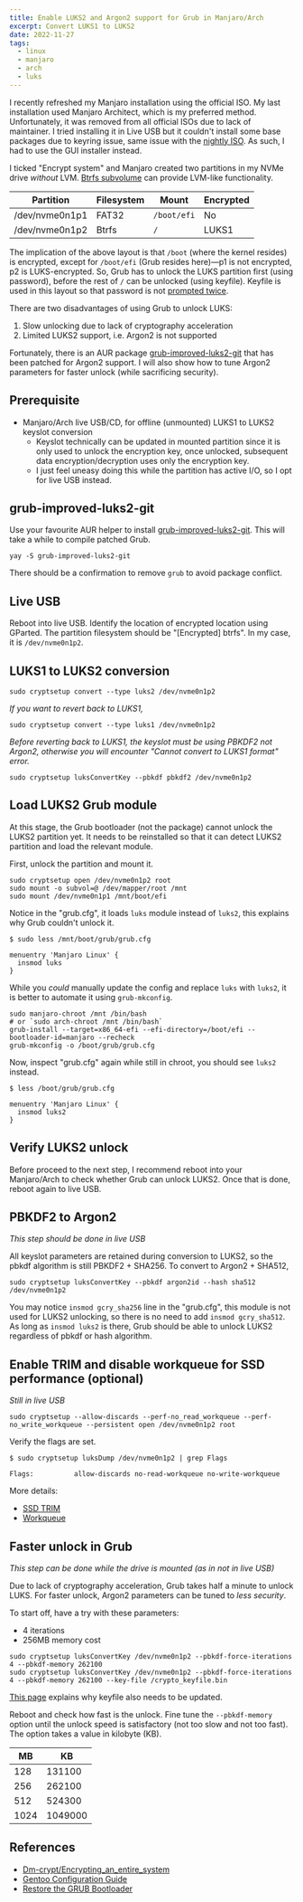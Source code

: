 ```yaml
---
title: Enable LUKS2 and Argon2 support for Grub in Manjaro/Arch
excerpt: Convert LUKS1 to LUKS2
date: 2022-11-27
tags:
  - linux
  - manjaro
  - arch
  - luks
---
```


I recently refreshed my Manjaro installation using the official ISO. My last installation used Manjaro Architect, which is my preferred method. Unfortunately, it was removed from all official ISOs due to lack of maintainer. I tried installing it in Live USB but it couldn't install some base packages due to keyring issue, same issue with the [nightly ISO](https://github.com/manjaro-architect/download/releases). As such, I had to use the GUI installer instead.

I ticked "Encrypt system" and Manjaro created two partitions in my NVMe drive _without_ LVM. [Btrfs subvolume](https://wiki.archlinux.org/title/btrfs#Subvolumes) can provide LVM-like functionality.

| Partition      | Filesystem | Mount       | Encrypted |
| -------------- | ---------- | ----------- | --------- |
| /dev/nvme0n1p1 | FAT32      | `/boot/efi` | No        |
| /dev/nvme0n1p2 | Btrfs      | `/`         | LUKS1     |

The implication of the above layout is that `/boot` (where the kernel resides) is encrypted, except for `/boot/efi` (Grub resides here)—p1 is not encrypted, p2 is LUKS-encrypted. So, Grub has to unlock the LUKS partition first (using password), before the rest of `/` can be unlocked (using keyfile). Keyfile is used in this layout so that password is not [prompted twice](https://leo3418.github.io/collections/gentoo-config-luks2-grub-systemd/auto-unlock.html).

There are two disadvantages of using Grub to unlock LUKS:

1. Slow unlocking due to lack of cryptography acceleration
2. Limited LUKS2 support, i.e. Argon2 is not supported

Fortunately, there is an AUR package [grub-improved-luks2-git](https://aur.archlinux.org/packages/grub-improved-luks2-git) that has been patched for Argon2 support. I will also show how to tune Argon2 parameters for faster unlock (while sacrificing security).

## Prerequisite

- Manjaro/Arch live USB/CD, for offline (unmounted) LUKS1 to LUKS2 keyslot conversion
  - Keyslot technically can be updated in mounted partition since it is only used to unlock the encryption key, once unlocked, subsequent data encryption/decryption uses only the encryption key.
  - I just feel uneasy doing this while the partition has active I/O, so I opt for live USB instead.

## grub-improved-luks2-git

Use your favourite AUR helper to install [grub-improved-luks2-git](https://aur.archlinux.org/packages/grub-improved-luks2-git). This will take a while to compile patched Grub.

```
yay -S grub-improved-luks2-git
```

There should be a confirmation to remove `grub` to avoid package conflict.

## Live USB

Reboot into live USB. Identify the location of encrypted location using GParted. The partition filesystem should be "[Encrypted] btrfs". In my case, it is `/dev/nvme0n1p2`.

## LUKS1 to LUKS2 conversion

```
sudo cryptsetup convert --type luks2 /dev/nvme0n1p2
```

_If you want to revert back to LUKS1,_

```
sudo cryptsetup convert --type luks1 /dev/nvme0n1p2
```

_Before reverting back to LUKS1, the keyslot must be using PBKDF2 not Argon2, otherwise you will encounter "Cannot convert to LUKS1 format" error._

```
sudo cryptsetup luksConvertKey --pbkdf pbkdf2 /dev/nvme0n1p2
```

## Load LUKS2 Grub module

At this stage, the Grub bootloader (not the package) cannot unlock the LUKS2 partition yet. It needs to be reinstalled so that it can detect LUKS2 partition and load the relevant module.

First, unlock the partition and mount it.

```
sudo cryptsetup open /dev/nvme0n1p2 root
sudo mount -o subvol=@ /dev/mapper/root /mnt
sudo mount /dev/nvme0n1p1 /mnt/boot/efi
```

Notice in the "grub.cfg", it loads `luks` module instead of `luks2`, this explains why Grub couldn't unlock it.

```
$ sudo less /mnt/boot/grub/grub.cfg

menuentry 'Manjaro Linux' {
  insmod luks
}
```

While you _could_ manually update the config and replace `luks` with `luks2`, it is better to automate it using `grub-mkconfig`.

```
sudo manjaro-chroot /mnt /bin/bash
# or `sudo arch-chroot /mnt /bin/bash`
grub-install --target=x86_64-efi --efi-directory=/boot/efi --bootloader-id=manjaro --recheck
grub-mkconfig -o /boot/grub/grub.cfg
```

Now, inspect "grub.cfg" again while still in chroot, you should see `luks2` instead.

```
$ less /boot/grub/grub.cfg

menuentry 'Manjaro Linux' {
  insmod luks2
}
```

## Verify LUKS2 unlock

Before proceed to the next step, I recommend reboot into your Manjaro/Arch to check whether Grub can unlock LUKS2. Once that is done, reboot again to live USB.

## PBKDF2 to Argon2

_This step should be done in live USB_

All keyslot parameters are retained during conversion to LUKS2, so the pbkdf algorithm is still PBKDF2 + SHA256. To convert to Argon2 + SHA512,

```
sudo cryptsetup luksConvertKey --pbkdf argon2id --hash sha512 /dev/nvme0n1p2
```

You may notice `insmod gcry_sha256` line in the "grub.cfg", this module is not used for LUKS2 unlocking, so there is no need to add `insmod gcry_sha512`. As long as `insmod luks2` is there, Grub should be able to unlock LUKS2 regardless of pbkdf or hash algorithm.

## Enable TRIM and disable workqueue for SSD performance (optional)

_Still in live USB_

```
sudo cryptsetup --allow-discards --perf-no_read_workqueue --perf-no_write_workqueue --persistent open /dev/nvme0n1p2 root
```

Verify the flags are set.

```
$ sudo cryptsetup luksDump /dev/nvme0n1p2 | grep Flags

Flags:       	allow-discards no-read-workqueue no-write-workqueue
```

More details:

- [SSD TRIM](<https://wiki.archlinux.org/title/Dm-crypt/Specialties#Discard/TRIM_support_for_solid_state_drives_(SSD)>)
- [Workqueue](<https://wiki.archlinux.org/title/Dm-crypt/Specialties#Disable_workqueue_for_increased_solid_state_drive_(SSD)_performance>)

## Faster unlock in Grub

_This step can be done while the drive is mounted (as in not in live USB)_

Due to lack of cryptography acceleration, Grub takes half a minute to unlock LUKS. For faster unlock, Argon2 parameters can be tuned to _less security_.

To start off, have a try with these parameters:

- 4 iterations
- 256MB memory cost

```
sudo cryptsetup luksConvertKey /dev/nvme0n1p2 --pbkdf-force-iterations 4 --pbkdf-memory 262100
sudo cryptsetup luksConvertKey /dev/nvme0n1p2 --pbkdf-force-iterations 4 --pbkdf-memory 262100 --key-file /crypto_keyfile.bin
```

[This page](https://leo3418.github.io/collections/gentoo-config-luks2-grub-systemd/tune-parameters.html#change-the-parameters) explains why keyfile also needs to be updated.

Reboot and check how fast is the unlock. Fine tune the `--pbkdf-memory` option until the unlock speed is satisfactory (not too slow and not too fast). The option takes a value in kilobyte (KB).

| MB   | KB      |
| ---- | ------- |
| 128  | 131100  |
| 256  | 262100  |
| 512  | 524300  |
| 1024 | 1049000 |

## References

- [Dm-crypt/Encrypting_an_entire_system](https://wiki.archlinux.org/title/Dm-crypt/Encrypting_an_entire_system)
- [Gentoo Configuration Guide](https://leo3418.github.io/collections/gentoo-config-luks2-grub-systemd.html)
- [Restore the GRUB Bootloader](https://wiki.manjaro.org/index.php/GRUB/Restore_the_GRUB_Bootloader)
